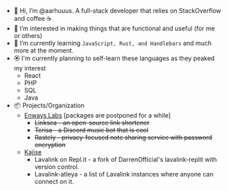 - 👋 Hi, I’m @aarhuuus. A full-stack developer that relies on StackOverflow and coffee ☕
- 👀 I’m interested in making things that are functional and useful (for me or others)
- 🌱 I’m currently learning `JavaScript, Rust, and Handlebars` and much more at the moment.
- 🏵 I'm currently planning to self-learn these languages as they peaked my interest
  - React
  - PHP
  - SQL
  - Java
- 📦 Projects/Organization
  - [Enways Labs](https://github.com/enwayslabs) [packages are postponed for a while]
    - ~~Linksea - an open-source link shortener~~
    - ~~Terisa - a Discord music bot that is cool~~
    - ~~Rastely - privacy-focused note sharing service with password encryption~~
  - [Kajise](https://github.com/kajise)
    - Lavalink on Repl.it - a fork of DarrenOfficial's lavalink-replit with version control.
    - Lavalink-atleya - a list of Lavalink instances where anyone can connect on it.
